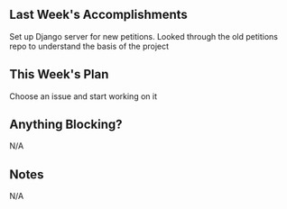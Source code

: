 ## Last Week's Accomplishments

Set up Django server for new petitions. Looked through the old petitions repo
 to understand the basis of the project

## This Week's Plan

Choose an issue and start working on it

## Anything Blocking?

N/A

## Notes

N/A
